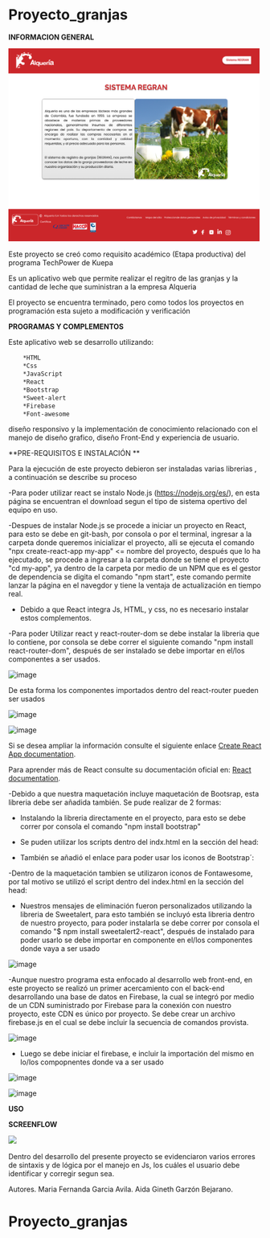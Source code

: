 
# Proyecto_granjas

**INFORMACION GENERAL**


<img src="Sistema regran.png"  width="500px"/>

Este proyecto se creó como requisito académico (Etapa productiva) del programa TechPower de Kuepa

Es un aplicativo web que permite realizar el regitro de las granjas y la cantidad de leche que suministran a la empresa Alqueria

El proyecto se encuentra terminado, pero como todos los proyectos en programación esta sujeto a modificación y verificación


**PROGRAMAS Y COMPLEMENTOS**


Este aplicativo web se desarrollo utilizando:

        *HTML
        *Css
        *JavaScript
        *React
        *Bootstrap
        *Sweet-alert
        *Firebase
        *Font-awesome
        
 diseño responsivo y la implementación de conocimiento relacionado con el manejo de diseño grafico, diseño Front-End y experiencia de usuario.
 
 
 
 **PRE-REQUISITOS E INSTALACIÓN **
 

Para la ejecución de este proyecto debieron ser instaladas varias librerias , a continuación se describe su proceso

-Para poder utilizar react se instalo Node.js (https://nodejs.org/es/), en esta página se encuentran el download segun el tipo de sistema opertivo del equipo en uso.

-Despues de instalar Node.js se procede a iniciar un proyecto en React, para esto se debe en git-bash, por consola o por el terminal, ingresar a la carpeta donde queremos inicializar el proyecto, alli se ejecuta el comando "npx create-react-app my-app" <= nombre del proyecto, después que lo ha ejecutado, se procede  a ingresar a la carpeta donde se tiene el proyecto "cd my-app", ya dentro de la carpeta por medio de un NPM que es el gestor de dependencia se digita el comando "npm start", este comando permite lanzar la página en el navegdor y tiene  la ventaja de actualización en tiempo real.

- Debido a que React integra Js, HTML, y css, no es necesario instalar  estos complementos.

-Para poder Utilizar react y react-router-dom se debe instalar la libreria que lo contiene, por consola se debe correr el siguiente comando "npm install react-router-dom", después de ser instalado se debe importar en el/los componentes a ser usados.

![image](https://user-images.githubusercontent.com/84721645/129361071-46db7e43-6420-4ccb-8d63-54c516d66ce9.png)

De esta forma los componentes importados dentro del react-router pueden ser usados 

![image](https://user-images.githubusercontent.com/84721645/129361350-0c83d9d2-6b43-4461-adf2-b4bf3c3b5c43.png)

![image](https://user-images.githubusercontent.com/84721645/129361420-8728801a-717f-4594-be1e-cebde6e7b495.png)

Si se desea ampliar la información consulte el siguiente enlace  [Create React App documentation](https://facebook.github.io/create-react-app/docs/getting-started).

Para aprender más de React consulte su documentación oficial en: [React documentation](https://reactjs.org/).


-Debido a que nuestra maquetación incluye maquetación de Bootsrap, esta libreria debe ser añadida también.  Se pude realizar de 2 formas:
  * Instalando la libreria directamente en el proyecto, para esto se debe correr por consola el comando "npm install bootstrap"
  * Se puden utilizar los scripts dentro del indx.html en la sección del head:
   
    <link href="https://cdn.jsdelivr.net/npm/bootstrap@5.0.1/dist/css/bootstrap.min.css" rel="stylesheet" integrity="sha384-    +0n0xVW2eSR5OomGNYDnhzAbDsOXxcvSN1TPprVMTNDbiYZCxYbOOl7+AMvyTG2x" crossorigin="anonymous">
    
    <script src="https://cdn.jsdelivr.net/npm/bootstrap@5.0.1/dist/js/bootstrap.bundle.min.js" integrity="sha384-gtEjrD/SeCtmISkJkNUaaKMoLD0//ElJ19smozuHV6z3Iehds+3Ulb9Bn9Plx0x4" crossorigin="anonymous"></script>
    
  * También se añadió el enlace para poder usar los iconos de Bootstrap´:
    <link rel="stylesheet" href="https://cdn.jsdelivr.net/npm/bootstrap-icons@1.5.0/font/bootstrap-icons.css">

-Dentro de la maquetación tambien se utilizaron iconos de Fontawesome, por tal motivo se utilizó el script dentro del index.html en la sección del head:

<script src="https://kit.fontawesome.com/614154dd3f.js" crossorigin="anonymous"></script>

- Nuestros mensajes de eliminación fueron personalizados utilizando la libreria de Sweetalert, para esto también se incluyó esta libreria dentro de nuestro proyecto,  para poder instalarla  se debe correr por consola el comando "$ npm install sweetalert2-react", después de instalado para poder usarlo se debe importar en componente en el/los componentes donde vaya a ser usado

![image](https://user-images.githubusercontent.com/84721645/129362713-099d65df-39e0-4648-86d7-21fe3bb12de3.png)


-Aunque nuestro programa esta enfocado al desarrollo web front-end, en este proyecto se realizó un primer acercamiento con el back-end desarrollando una base de datos en  Firebase, la cual se integró por medio de un CDN suministrado por Firebase para la conexión con nuestro proyecto,  este CDN es único por proyecto.  Se debe  crear un archivo firebase.js en el cual se debe incluir la secuencia de comandos provista.

![image](https://user-images.githubusercontent.com/84721645/129363783-a8b29cf8-7f26-43e8-bba1-0846030aedd2.png)

- Luego se debe iniciar el firebase, e incluir la importación del mismo en lo/los compopnentes donde va  a ser usado

![image](https://user-images.githubusercontent.com/84721645/129363988-3041752a-7b6b-455a-aa0a-c8445c702152.png)

![image](https://user-images.githubusercontent.com/84721645/129364121-10792397-36bc-42bb-b699-291629ff3093.png)


**USO**





**SCREENFLOW**


<img src="screenflow.png"  width="600px"/>







Dentro del desarrollo del presente proyecto se evidenciaron varios errores de sintaxis y de lógica por el manejo en Js, los cuáles el usuario debe identificar y corregir segun sea.




Autores. 
Maria Fernanda Garcia Avila.
Aida Gineth Garzón Bejarano.








# Proyecto_granjas
